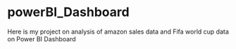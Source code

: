 # powerBI_Dashboard
Here is my project on analysis of amazon sales data and Fifa world cup data on Power BI Dashboard
